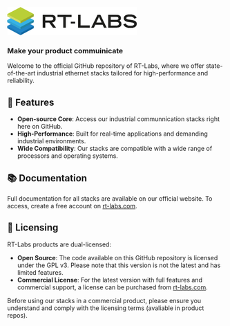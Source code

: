  <div align="left">
  <picture>
    <source
    srcset="./images/rtlabs_logo_white_text.png"
    media="(prefers-color-scheme: dark)"
    />
    <img
    src="./images/rtlabs_logo.png"
    alt="RT-Labs AB Logo"
    width="300"
    />
  </picture>
</div>

### **Make your product commuinicate**

Welcome to the official GitHub repository of RT-Labs, where we offer state-of-the-art industrial ethernet stacks tailored for high-performance and reliability.

## 🌟 Features

- **Open-source Core**: Access our industrial communnication stacks right here on GitHub.
- **High-Performance**: Built for real-time applications and demanding industrial environments.
- **Wide Compatibility**: Our stacks are compatible with a wide range of processors and operating systems.

## 📚 Documentation

Full documentation for all stacks are available on our official website. To access, create a free account on [rt-labs.com](https://rt-labs.com).

## 📄 Licensing

RT-Labs products are dual-licensed:

- **Open Source**: The code available on this GitHub repository is licensed under the GPL v3. Please note that this version is not the latest and has limited features.
- **Commercial License**: For the latest version with full features and commercial support, a license can be purchased from [rt-labs.com](https://rt-labs.com/licensing).

Before using our stacks in a commercial product, please ensure you understand and comply with the licensing terms (avaliable in product repos).
